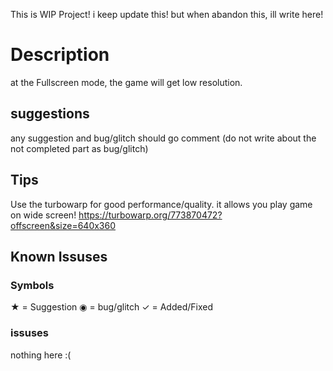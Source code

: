 This is WIP Project! i keep update this! but when abandon this, ill write here! 

# Description

at the Fullscreen mode, the game will get low resolution.

## suggestions

any suggestion and bug/glitch should go comment
(do not write about the not completed part as bug/glitch)

## Tips

Use the turbowarp for good performance/quality.
it allows you play game on wide screen!
https://turbowarp.org/773870472?offscreen&size=640x360

## Known Issuses

### Symbols

★ = Suggestion
◉ = bug/glitch
✓ = Added/Fixed

### issuses

nothing here :(
